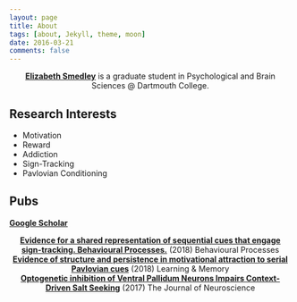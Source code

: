 ```yaml
---
layout: page
title: About 
tags: [about, Jekyll, theme, moon]
date: 2016-03-21
comments: false
---
```

    
<center><a href="https://ebsmedley.github.io/"><b>Elizabeth Smedley</b></a> is a graduate student in Psychological and Brain Sciences @ Dartmouth College.</center>

## Research Interests
* Motivation
* Reward
* Addiction
* Sign-Tracking
* Pavlovian Conditioning

## Pubs
<a href="https://scholar.google.com/citations?user=z5MHV2gAAAAJ&hl=en"><b>Google Scholar</b></a>


<center><a href="https://www.sciencedirect.com/science/article/pii/S0376635718301359"><b>Evidence for a shared representation of sequential cues that engage sign-tracking. Behavioural Processes.</b></a> (2018) Behavioural Processes</center>

<center><a href="http://www.smith-lab.org/wp-content/uploads/2012/04/Learn.-Mem.-2018-Smedley-78-89.pdf"><b>Evidence of structure and persistence in motivational attraction to serial Pavlovian cues</b></a> (2018) Learning & Memory</center>

<center><a href="http://www.smith-lab.org/wp-content/uploads/2012/04/chang-salt.pdf"><b>Optogenetic inhibition of Ventral Pallidum Neurons Impairs Context-Driven Salt Seeking</b></a> (2017) The Journal of Neuroscience </center>


